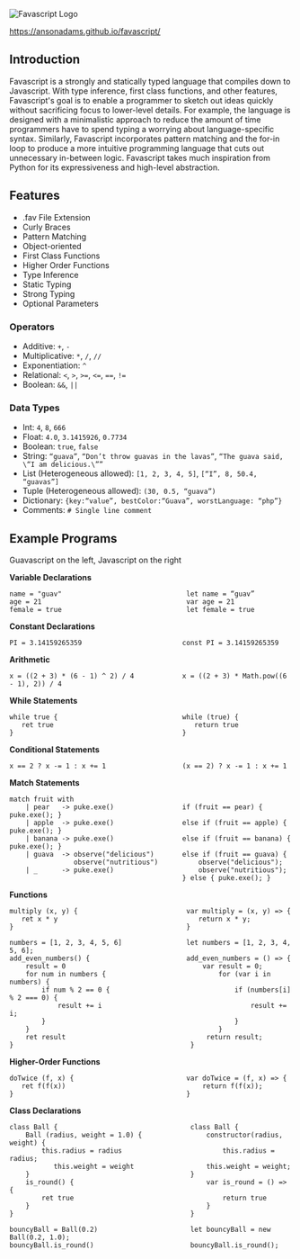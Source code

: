![Favascript Logo](https://raw.githubusercontent.com/AnsonAdams/favascript/master/images/Favascript%20logo.png "Favascript Logo")

https://ansonadams.github.io/favascript/

## Introduction

Favascript is a strongly and statically typed language that compiles down to Javascript. With type inference, first class functions, and other features, Favascript's goal is to enable a programmer to sketch out ideas quickly without sacrificing focus to lower-level details. For example, the language is designed with a minimalistic approach to reduce the amount of time programmers have to spend typing a worrying about language-specific syntax. Similarly, Favascript incorporates pattern matching and the for-in loop to produce a more intuitive programming language that cuts out unnecessary in-between logic. Favascript takes much inspiration from Python for its expressiveness and high-level abstraction.

## Features
* .fav File Extension
* Curly Braces
* Pattern Matching
* Object-oriented
* First Class Functions
* Higher Order Functions
* Type Inference
* Static Typing
* Strong Typing
* Optional Parameters

### Operators

* Additive: `+`, `-`
* Multiplicative: `*`, `/`, `//`
* Exponentiation: `^`
* Relational: `<`, `>`, `>=`, `<=`, `==`, `!=`
* Boolean: `&&`, `||`

### Data Types

* Int: `4`, `8`, `666`
* Float: `4.0`, `3.1415926`, `0.7734`
* Boolean: `true`, `false`
* String: `“guava”`, `“Don’t throw guavas in the lavas”`, `“The guava said, \“I am delicious.\””`
* List (Heterogeneous allowed): `[1, 2, 3, 4, 5]`, `[“I”, 8, 50.4, “guavas”]`
* Tuple (Heterogeneous allowed): `(30, 0.5, “guava”)`
* Dictionary: `{key:“value”, bestColor:“Guava”, worstLanguage: “php”}`
* Comments: `# Single line comment`

## Example Programs
Guavascript on the left, Javascript on the right

__Variable Declarations__

```
name = "guav"                               let name = “guav”
age = 21                                    var age = 21
female = true                               let female = true
```

__Constant Declarations__

```
PI = 3.14159265359                         const PI = 3.14159265359
```

__Arithmetic__

```
x = ((2 + 3) * (6 - 1) ^ 2) / 4            x = ((2 + 3) * Math.pow((6 - 1), 2)) / 4
```

__While Statements__

```
while true {                               while (true) {
   ret true                                   return true
}                                          }
```

__Conditional Statements__

```
x == 2 ? x -= 1 : x += 1                   (x == 2) ? x -= 1 : x += 1
```

__Match Statements__

```
match fruit with                           
    | pear   -> puke.exe()                 if (fruit == pear) { puke.exe(); }
    | apple  -> puke.exe()                 else if (fruit == apple) { puke.exe(); }
    | banana -> puke.exe()                 else if (fruit == banana) { puke.exe(); }
    | guava  -> observe("delicious")       else if (fruit == guava) {
                observe("nutritious")          observe("delicious");
    | _      -> puke.exe()                     observe("nutritious");
                                           } else { puke.exe(); }
```

__Functions__

```
multiply (x, y) {                           var multiply = (x, y) => {
   ret x * y                                   return x * y;
}                                           }
```

```
numbers = [1, 2, 3, 4, 5, 6]                let numbers = [1, 2, 3, 4, 5, 6];
add_even_numbers() {                        add_even_numbers = () => {
    result = 0                                  var result = 0;
    for num in numbers {                            for (var i in numbers) {
        if num % 2 == 0 {                               if (numbers[i] % 2 === 0) {
            result += i                                     result += i;
        }                                               }
    }                                               }
    ret result                                   return result;
}                                            }
```

__Higher-Order Functions__

```
doTwice (f, x) {                            var doTwice = (f, x) => {
   ret f(f(x))                                  return f(f(x));
}                                           }
```

__Class Declarations__

```
class Ball {                                 class Ball {
    Ball (radius, weight = 1.0) {                constructor(radius, weight) {
    	this.radius = radius                         this.radius = radius;
	       this.weight = weight                  this.weight = weight;
    }                                        }
    is_round() {                                 var is_round = () => {
    	ret true                                     return true
    }                                            }
}                                            }

bouncyBall = Ball(0.2)                       let bouncyBall = new Ball(0.2, 1.0);
bouncyBall.is_round()                        bouncyBall.is_round();
```
